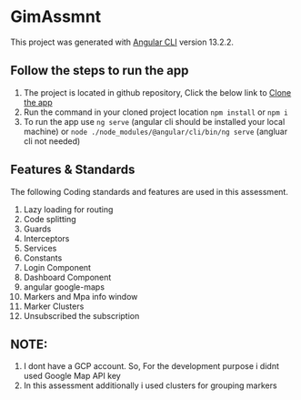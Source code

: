 # GimAssmnt

This project was generated with [Angular CLI](https://github.com/angular/angular-cli) version 13.2.2.

## Follow the steps to run the app

1. The project is located in github repository, Click the below link to [Clone the app](https://github.com/maniya108/angular)
2. Run the command in your cloned project location `npm install` or `npm i`
3. To run the app use `ng serve` (angular cli should be installed your local machine) or `node ./node_modules/@angular/cli/bin/ng serve` (angluar cli not needed)

## Features & Standards

The following Coding standards and features are used in this assessment.

1.  Lazy loading for routing
2.  Code splitting
3.  Guards
4.  Interceptors
5.  Services
6.  Constants
7.  Login Component
8.  Dashboard Component
9.  angular google-maps
10. Markers and Mpa info window
11. Marker Clusters
12. Unsubscribed the subscription

## NOTE:

1. I dont have a GCP account. So, For the development purpose i didnt used Google Map API key
2. In this assessment additionally i used clusters for grouping markers
